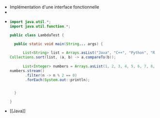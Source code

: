 - Implémentation d'une interface fonctionnelle
-
- ```java
  import java.util.*;
  import java.util.function.*;
  
  public class LambdaTest {
  
    public static void main(String... args) {
      
        List<String> list = Arrays.asList("Java", "C++", "Python", "Ruby");
  Collections.sort(list, (a, b) -> a.compareTo(b));
      
      	List<Integer> numbers = Arrays.asList(1, 2, 3, 4, 5, 6, 7, 8, 9, 10);
  numbers.stream()
         .filter(n -> n % 2 == 0)
         .forEach(System.out::println);
  
      
    }
  
  }
  ```
- [[Java]]